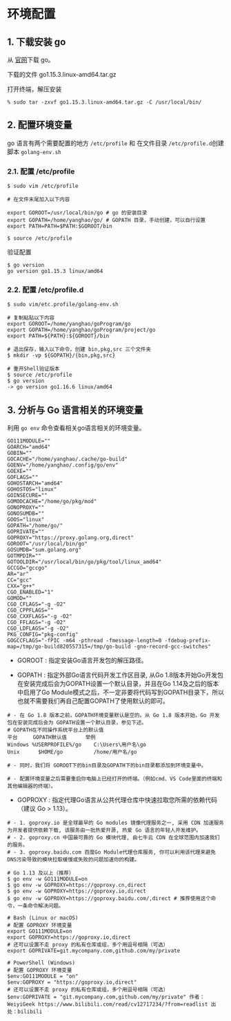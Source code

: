 # 环境配置

## 1. 下载安装 go

从 [官网](https://golang.google.cn/dl/)下载 go。

下载的文件 go1.15.3.linux-amd64.tar.gz

打开终端，解压安装

```
% sudo tar -zxvf go1.15.3.linux-amd64.tar.gz -C /usr/local/bin/
```

## 2. 配置环境变量

go 语言有两个需要配置的地方 `/etc/profile` 和 在文件目录 `/etc/profile.d`创建脚本 `golang-env.sh`

### 2.1. 配置 /etc/profile

```shell
$ sudo vim /etc/profile

# 在文件末尾加入以下内容

export GOROOT=/usr/local/bin/go # go 的安装目录
export GOPATH=/home/yanghao/go/ # GOPATH 目录，手动创建，可以自行设置
export PATH=PATH=$PATH:$GOROOT/bin

$ source /etc/profile 
```

验证配置

```
$ go version
go version go1.15.3 linux/amd64
```



### 2.2. 配置 /etc/profile.d

```shell
$ sudo vim/etc.profile/golang-env.sh

# 复制粘贴以下内容
export GOROOT=/home/yanghao/goProgram/go
export GOPATH=/home/yanghao/goProgram/project/go
export PATH=${PATH}:${GOROOT}/bin

# 退出保存，输入以下命令，创建 bin,pkg,src 三个文件夹
$ mkdir -vp ${GOPATH}/{bin,pkg,src} 

# 重开Shell验证版本
$ source /etc/profile
$ go version
-> go version go1.16.6 linux/amd64 
```

## 3. 分析与 Go 语言相关的环境变量

利用 `go env` 命令查看相关go语言相关的环境变量。

```shell
GO111MODULE=""
GOARCH="amd64"
GOBIN=""
GOCACHE="/home/yanghao/.cache/go-build"
GOENV="/home/yanghao/.config/go/env"
GOEXE=""
GOFLAGS=""
GOHOSTARCH="amd64"
GOHOSTOS="linux"
GOINSECURE=""
GOMODCACHE="/home/go/pkg/mod"
GONOPROXY=""
GONOSUMDB=""
GOOS="linux"
GOPATH="/home/go/"
GOPRIVATE=""
GOPROXY="https://proxy.golang.org,direct"
GOROOT="/usr/local/bin/go"
GOSUMDB="sum.golang.org"
GOTMPDIR=""
GOTOOLDIR="/usr/local/bin/go/pkg/tool/linux_amd64"
GCCGO="gccgo"
AR="ar"
CC="gcc"
CXX="g++"
CGO_ENABLED="1"
GOMOD=""
CGO_CFLAGS="-g -O2"
CGO_CPPFLAGS=""
CGO_CXXFLAGS="-g -O2"
CGO_FFLAGS="-g -O2"
CGO_LDFLAGS="-g -O2"
PKG_CONFIG="pkg-config"
GOGCCFLAGS="-fPIC -m64 -pthread -fmessage-length=0 -fdebug-prefix-map=/tmp/go-build820557315=/tmp/go-build -gno-record-gcc-switches"
```

- GOROOT : 指定安装Go语言开发包的解压路径。

- GOPATH : 指定外部Go语言代码开发工作区目录, 从Go 1.8版本开始Go开发包在安装完成后会为GOPATH设置一个默认目录，并且在Go 1.14及之后的版本中启用了Go Module模式之后，不一定非要将代码写到GOPATH目录下，所以也就不需要我们再自己配置GOPATH了使用默认的即可。

```shell
# - 在 Go 1.8 版本之前，GOPATH环境变量默认是空的。从 Go 1.8 版本开始，Go 开发包在安装完成后会为 GOPATH设置一个默认目录，参见下述。
# GOPATH在不同操作系统平台上的默认值
平台 	   GOPATH默认值      举例
Windows %USERPROFILE%/go 	C:\Users\用户名\go
Unix 	  $HOME/go 	        /home/用户名/go

# - 同时，我们将 GOROOT下的bin目录及GOPATH下的bin目录都添加到环境变量中。

# - 配置环境变量之后需要重启你电脑上已经打开的终端。（例如cmd、VS Code里面的终端和其他编辑器的终端）。 
```

- GOPROXY : 指定代理Go语言从公共代理仓库中快速拉取您所需的依赖代码（建议 Go > 1.13）。 

```shell
# - 1. goproxy.io 是全球最早的 Go modules 镜像代理服务之一, 采用 CDN 加速服务为开发者提供依赖下载, 该服务由一批热爱开源, 热爱 Go 语言的年轻人开发维护。
# - 2. goproxy.cn 中国最可靠的 Go 模块代理, 由七牛云 CDN 在全球范围内加速我们的服务。
# - 3. goproxy.baidu.com 百度Go Module代理仓库服务, 你可以利用该代理来避免DNS污染导致的模块拉取缓慢或失败的问题加速你的构建。

# Go 1.13 及以上（推荐）
$ go env -w GO111MODULE=on
$ go env -w GOPROXY=https://goproxy.cn,direct
$ go env -w GOPROXY=https://goproxy.io,direct
$ go env -w GOPROXY=https://goproxy.baidu.com/,direct # 推荐使用这个命令，一条命令解决问题。

# Bash (Linux or macOS)
# 配置 GOPROXY 环境变量
export GO111MODULE=on
export GOPROXY=https://goproxy.io,direct
# 还可以设置不走 proxy 的私有仓库或组，多个用逗号相隔（可选）
export GOPRIVATE=git.mycompany.com,github.com/my/private

# PowerShell (Windows)
# 配置 GOPROXY 环境变量
$env:GO111MODULE = "on"
$env:GOPROXY = "https://goproxy.io,direct"
# 还可以设置不走 proxy 的私有仓库或组，多个用逗号相隔（可选）
$env:GOPRIVATE = "git.mycompany.com,github.com/my/private" 作者：WeiyiGeek https://www.bilibili.com/read/cv12717234/?from=readlist 出处：bilibili
```



